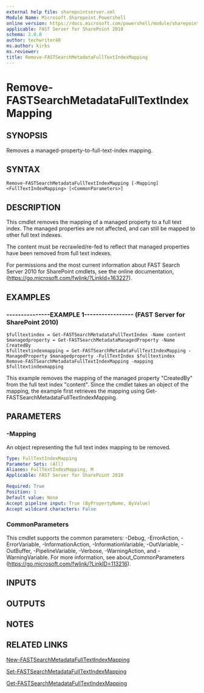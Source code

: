 ```yaml
---
external help file: sharepointserver.xml
Module Name: Microsoft.Sharepoint.Powershell
online version: https://docs.microsoft.com/powershell/module/sharepoint-server/remove-fastsearchmetadatafulltextindexmapping
applicable: FAST Server for SharePoint 2010
schema: 2.0.0
author: techwriter40
ms.author: kirks
ms.reviewer: 
title: Remove-FASTSearchMetadataFullTextIndexMapping
---
```


# Remove-FASTSearchMetadataFullTextIndexMapping

## SYNOPSIS
Removes a managed-property-to-full-text-index mapping.

## SYNTAX

```
Remove-FASTSearchMetadataFullTextIndexMapping [-Mapping] <FullTextIndexMapping> [<CommonParameters>]
```

## DESCRIPTION
This cmdlet removes the mapping of a managed property to a full text index.
The managed properties are not affected, and can still be mapped to other full text indexes.

The content must be recrawled/re-fed to reflect that managed properties have been removed from full text indexes.

For permissions and the most current information about FAST Search Server 2010 for SharePoint cmdlets, see the online documentation, (https://go.microsoft.com/fwlink/?LinkId=163227).

## EXAMPLES

### ---------------EXAMPLE 1----------------- (FAST Server for SharePoint 2010)
```
$fulltextindex = Get-FASTSearchMetadataFullTextIndex -Name content
$managedproperty = Get-FASTSearchMetadataManagedProperty -Name CreatedBy
$fulltextindexmapping = Get-FASTSearchMetadataFullTextIndexMapping -ManagedProperty $managedproperty -FullTextIndex $fulltextindex
Remove-FASTSearchMetadataFullTextIndexMapping -mapping $fulltextindexmapping
```

This example removes the mapping of the managed property "CreatedBy" from the full text index "content".
Since the cmdlet takes an object of the mapping, the example first retrieves the mapping using Get-FASTSearchMetadataFullTextIndexMapping.

## PARAMETERS

### -Mapping
An object representing the full text index mapping to be removed.

```yaml
Type: FullTextIndexMapping
Parameter Sets: (All)
Aliases: FullTextIndexMapping, M
Applicable: FAST Server for SharePoint 2010

Required: True
Position: 1
Default value: None
Accept pipeline input: True (ByPropertyName, ByValue)
Accept wildcard characters: False
```

### CommonParameters
This cmdlet supports the common parameters: -Debug, -ErrorAction, -ErrorVariable, -InformationAction, -InformationVariable, -OutVariable, -OutBuffer, -PipelineVariable, -Verbose, -WarningAction, and -WarningVariable. For more information, see about_CommonParameters (https://go.microsoft.com/fwlink/?LinkID=113216).

## INPUTS

## OUTPUTS

## NOTES

## RELATED LINKS

[New-FASTSearchMetadataFullTextIndexMapping](New-FASTSearchMetadataFullTextIndexMapping.md)

[Set-FASTSearchMetadataFullTextIndexMapping](Set-FASTSearchMetadataFullTextIndexMapping.md)

[Get-FASTSearchMetadataFullTextIndexMapping](Get-FASTSearchMetadataFullTextIndexMapping.md)

